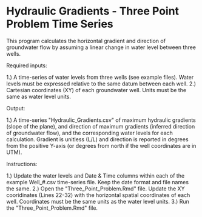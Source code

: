 # Hydraulic Gradients - Three Point Problem Time Series
This program calculates the horizontal gradient and direction of groundwater flow by assuming a linear change in water level between three wells. 

Required inputs: 

1.) A time-series of water levels from three wells (see example files). Water levels must be expressed relative to the same datum between each well.
2.) Cartesian coordinates (XY) of each groundwater well. Units must be the same as water level units. 

Output:

1.) A time-series "Hydraulic_Gradients.csv" of maximum hydraulic gradients (slope of the plane), and direction of maximum gradients (inferred direction of groundwater flow), and the corresponding water levels for each calculation. Gradient is unitless (L/L) and direction is reported in degrees from the positive Y-axis (or degrees from north if the well coordinates are in UTM).  

Instructions:

1.) Update the water levels and Date & Time columns within each of the example Well_#.csv time-series file. Keep the date format and file names the same.
2.) Open the "Three_Point_Problem.Rmd" file. Update the XY cooridinates (Lines 22-32) with the horizontal spatial coordinates of each well. Coordinates must be the same units as the water level units. 
3.) Run the "Three_Point_Problem.Rmd" file. 
